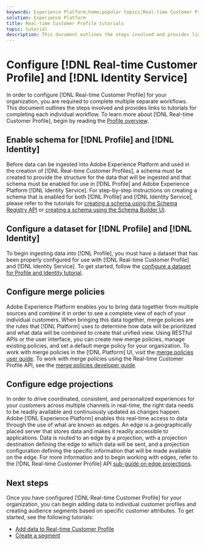 ```yaml
---
keywords: Experience Platform;home;popular topics;Real-time Customer Profile;Identity Service;
solution: Experience Platform
title: Real-time Customer Profile tutorials
topic: tutorial
description: This document outlines the steps involved and provides links to tutorials for completing each individual workflow.
---
```


# Configure [!DNL Real-time Customer Profile] and [!DNL Identity Service]

In order to configure [!DNL Real-time Customer Profile] for your organization, you are required to complete multiple separate workflows. This document outlines the steps involved and provides links to tutorials for completing each individual workflow. To learn more about [!DNL Real-time Customer Profile], begin by reading the [Profile overview](../profile/home.md).

## Enable schema for [!DNL Profile] and [!DNL Identity]

Before data can be ingested into Adobe Experience Platform and used in the creation of [!DNL Real-time Customer Profiles], a schema must be created to provide the structure for the data that will be ingested and that schema must be enabled for use in [!DNL Profile] and Adobe Experience Platform [!DNL Identity Service]. For step-by-step instructions on creating a schema that is enabled for both [!DNL Profile] and [!DNL Identity Service], please refer to the tutorials for [creating a schema using the Schema Registry API](../xdm/tutorials/create-schema-api.md) or [creating a schema using the Schema Builder UI](../xdm/tutorials/create-schema-ui.md).

## Configure a dataset for [!DNL Profile] and [!DNL Identity]

To begin ingesting data into [!DNL Profile], you must have a dataset that has been properly configured for use with [!DNL Real-time Customer Profile] and [!DNL Identity Service]. To get started, follow the [configure a dataset for Profile and Identity tutorial](../profile/tutorials/dataset-configuration.md).

## Configure merge policies

Adobe Experience Platform enables you to bring data together from multiple sources and combine it in order to see a complete view of each of your individual customers. When bringing this data together, merge policies are the rules that [!DNL Platform] uses to determine how data will be prioritized and what data will be combined to create that unified view. Using RESTful APIs or the user interface, you can create new merge policies, manage existing policies, and set a default merge policy for your organization. To work with merge policies in the [!DNL Platform] UI, visit the [merge policies user guide](../profile/ui/merge-policies.md). To work with merge policies using the Real-time Customer Profile API, see the [merge policies developer guide](../profile/api/merge-policies.md).

## Configure edge projections

In order to drive coordinated, consistent, and personalized experiences for your customers across multiple channels in real-time, the right data needs to be readily available and continuously updated as changes happen. Adobe [!DNL Experience Platform] enables this real-time access to data through the use of what are known as edges. An edge is a geographically placed server that stores data and makes it readily accessible to applications. Data is routed to an edge by a projection, with a projection destination defining the edge to which data will be sent, and a projection configuration defining the specific information that will be made available on the edge. For more information and to begin working with edges, refer to the [!DNL Real-time Customer Profile] API [sub-guide on edge projections](../profile/api/edge-projections.md).

## Next steps

Once you have configured [!DNL Real-time Customer Profile] for your organization, you can begin adding data to individual customer profiles and creating audience segments based on specific customer attributes. To get started, see the following tutorials:

* [Add data to Real-time Customer Profile](../profile/tutorials/add-profile-data.md)  
* [Create a segment](../segmentation/tutorials/create-a-segment.md)